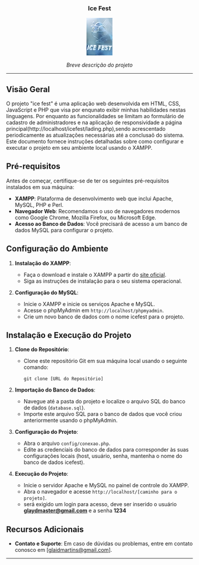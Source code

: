 <h3 align="center">Ice Fest</h3>

<p align="center">
  <img src="./img/logoice.png" alt="Logo do Projeto" width="70">
</p>

<p align="center">
  <i>Breve descrição do projeto</i>
</p>

---

## Visão Geral

O projeto "ice fest" é uma aplicação web desenvolvida em HTML, CSS, JavaScript e PHP que visa por enqunato exibir minhas habilidades nestas linguagens. Por enquanto as funcionalidades se limitam ao formulário de cadastro de administradores e na aplicação de responsividade a página principal(http://localhost/icefest/lading.php),sendo acrescentado periodicamente as atualizações necessárias até a conclusaõ do sistema. Este documento fornece instruções detalhadas sobre como configurar e executar o projeto em seu ambiente local usando o XAMPP.

## Pré-requisitos

Antes de começar, certifique-se de ter os seguintes pré-requisitos instalados em sua máquina:

- **XAMPP**: Plataforma de desenvolvimento web que inclui Apache, MySQL, PHP e Perl.
- **Navegador Web**: Recomendamos o uso de navegadores modernos como Google Chrome, Mozilla Firefox, ou Microsoft Edge.
- **Acesso ao Banco de Dados**: Você precisará de acesso a um banco de dados MySQL para configurar o projeto.

## Configuração do Ambiente

1. **Instalação do XAMPP**:
   - Faça o download e instale o XAMPP a partir do [site oficial](https://www.apachefriends.org/index.html).
   - Siga as instruções de instalação para o seu sistema operacional.

2. **Configuração do MySQL**:
   - Inicie o XAMPP e inicie os serviços Apache e MySQL.
   - Acesse o phpMyAdmin em `http://localhost/phpmyadmin`.
   - Crie um novo banco de dados com o nome icefest para o projeto.

## Instalação e Execução do Projeto

1. **Clone do Repositório**:
   - Clone este repositório Git em sua máquina local usando o seguinte comando:
     ```
     git clone [URL do Repositório]
     ```

2. **Importação do Banco de Dados**:
   - Navegue até a pasta do projeto e localize o arquivo SQL do banco de dados (`database.sql`).
   - Importe este arquivo SQL para o banco de dados que você criou anteriormente usando o phpMyAdmin.

3. **Configuração do Projeto**:
   - Abra o arquivo `config/conexao.php`.
   - Edite as credenciais do banco de dados para corresponder às suas configurações locais (host, usuário, senha, mantenha o nome do banco de dados icefest).

4. **Execução do Projeto**:
   - Inicie o servidor Apache e MySQL no painel de controle do XAMPP.
   - Abra o navegador e acesse `http://localhost/[caminho para o projeto]`.
   - será exigido um login para acesso, deve ser inserido o usuário **glaydmaster@gmail.com** e a senha **1234**

## Recursos Adicionais

- **Contato e Suporte**: Em caso de dúvidas ou problemas, entre em contato conosco em [glaidmartins@gmail.com].

---

</p>

